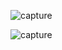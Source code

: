 ![capture](https://github.com/user-attachments/assets/226d2b11-e007-429b-a4ec-e82e9835a61d)





![capture](https://github.com/user-attachments/assets/6394b291-74d2-4adf-a72d-ca2f543b8d16)
